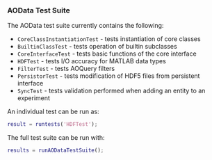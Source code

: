 ### AOData Test Suite


The AOData test suite currently contains the following:
- ```CoreClassInstantiationTest``` - tests instantiation of core classes
- ```BuiltinClassTest``` - tests operation of builtin subclasses
- ```CoreInterfaceTest``` - tests basic functions of the core interface
- ```HDFTest``` - tests I/O accuracy for MATLAB data types
- ```FilterTest``` - tests AOQuery filters
- ```PersistorTest``` - tests modification of HDF5 files from persistent interface
- ```SyncTest``` - tests validation performed when adding an entity to an experiment


An individual test can be run as:
```matlab
result = runtests('HDFTest');
```

The full test suite can be run with:
```matlab
results = runAODataTestSuite();
```